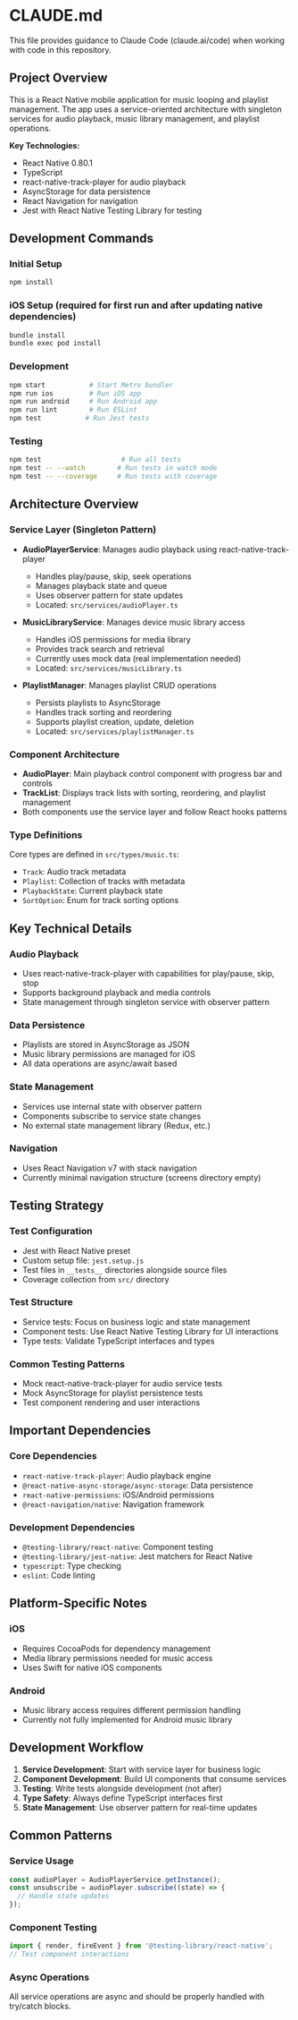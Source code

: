 # CLAUDE.md

This file provides guidance to Claude Code (claude.ai/code) when working with code in this repository.

## Project Overview

This is a React Native mobile application for music looping and playlist management. The app uses a service-oriented architecture with singleton services for audio playback, music library management, and playlist operations.

**Key Technologies:**
- React Native 0.80.1
- TypeScript
- react-native-track-player for audio playback
- AsyncStorage for data persistence
- React Navigation for navigation
- Jest with React Native Testing Library for testing

## Development Commands

### Initial Setup
```bash
npm install
```

### iOS Setup (required for first run and after updating native dependencies)
```bash
bundle install
bundle exec pod install
```

### Development
```bash
npm start           # Start Metro bundler
npm run ios         # Run iOS app
npm run android     # Run Android app
npm run lint        # Run ESLint
npm test           # Run Jest tests
```

### Testing
```bash
npm test                    # Run all tests
npm test -- --watch        # Run tests in watch mode
npm test -- --coverage     # Run tests with coverage
```

## Architecture Overview

### Service Layer (Singleton Pattern)
- **AudioPlayerService**: Manages audio playback using react-native-track-player
  - Handles play/pause, skip, seek operations
  - Manages playback state and queue
  - Uses observer pattern for state updates
  - Located: `src/services/audioPlayer.ts`

- **MusicLibraryService**: Manages device music library access
  - Handles iOS permissions for media library
  - Provides track search and retrieval
  - Currently uses mock data (real implementation needed)
  - Located: `src/services/musicLibrary.ts`

- **PlaylistManager**: Manages playlist CRUD operations
  - Persists playlists to AsyncStorage
  - Handles track sorting and reordering
  - Supports playlist creation, update, deletion
  - Located: `src/services/playlistManager.ts`

### Component Architecture
- **AudioPlayer**: Main playback control component with progress bar and controls
- **TrackList**: Displays track lists with sorting, reordering, and playlist management
- Both components use the service layer and follow React hooks patterns

### Type Definitions
Core types are defined in `src/types/music.ts`:
- `Track`: Audio track metadata
- `Playlist`: Collection of tracks with metadata
- `PlaybackState`: Current playback state
- `SortOption`: Enum for track sorting options

## Key Technical Details

### Audio Playback
- Uses react-native-track-player with capabilities for play/pause, skip, stop
- Supports background playback and media controls
- State management through singleton service with observer pattern

### Data Persistence
- Playlists are stored in AsyncStorage as JSON
- Music library permissions are managed for iOS
- All data operations are async/await based

### State Management
- Services use internal state with observer pattern
- Components subscribe to service state changes
- No external state management library (Redux, etc.)

### Navigation
- Uses React Navigation v7 with stack navigation
- Currently minimal navigation structure (screens directory empty)

## Testing Strategy

### Test Configuration
- Jest with React Native preset
- Custom setup file: `jest.setup.js`
- Test files in `__tests__` directories alongside source files
- Coverage collection from `src/` directory

### Test Structure
- Service tests: Focus on business logic and state management
- Component tests: Use React Native Testing Library for UI interactions
- Type tests: Validate TypeScript interfaces and types

### Common Testing Patterns
- Mock react-native-track-player for audio service tests
- Mock AsyncStorage for playlist persistence tests
- Test component rendering and user interactions

## Important Dependencies

### Core Dependencies
- `react-native-track-player`: Audio playback engine
- `@react-native-async-storage/async-storage`: Data persistence
- `react-native-permissions`: iOS/Android permissions
- `@react-navigation/native`: Navigation framework

### Development Dependencies
- `@testing-library/react-native`: Component testing
- `@testing-library/jest-native`: Jest matchers for React Native
- `typescript`: Type checking
- `eslint`: Code linting

## Platform-Specific Notes

### iOS
- Requires CocoaPods for dependency management
- Media library permissions needed for music access
- Uses Swift for native iOS components

### Android
- Music library access requires different permission handling
- Currently not fully implemented for Android music library

## Development Workflow

1. **Service Development**: Start with service layer for business logic
2. **Component Development**: Build UI components that consume services
3. **Testing**: Write tests alongside development (not after)
4. **Type Safety**: Always define TypeScript interfaces first
5. **State Management**: Use observer pattern for real-time updates

## Common Patterns

### Service Usage
```typescript
const audioPlayer = AudioPlayerService.getInstance();
const unsubscribe = audioPlayer.subscribe((state) => {
  // Handle state updates
});
```

### Component Testing
```typescript
import { render, fireEvent } from '@testing-library/react-native';
// Test component interactions
```

### Async Operations
All service operations are async and should be properly handled with try/catch blocks.